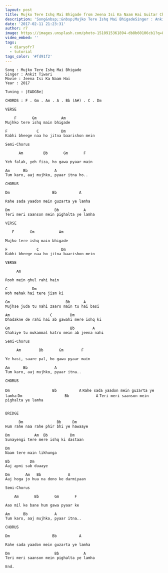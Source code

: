 ```yaml
---
layout: post
title: Mujko Tere Ishq Mai Bhigade from Jeena Isi Ka Naam Hai Guitar Chords
description: 'Song&nbsp;:&nbsp;Mujko Tere Ishq Mai BhigadeSinger : Ankit TiwariMovie :&nbsp;Jeena Isi Ka Naam HaiYear : 2017Tuning : |EADGBe|CHORDS : F . Gm . Am . ...'
date: '2017-02-11 21:23:31'
author: r7
image: https://images.unsplash.com/photo-1510915361894-db8b60106cb1?q=80&w=2940&auto=format&fit=crop&ixlib=rb-4.1.0&ixid=M3wxMjA3fDB8MHxwaG90by1wYWdlfHx8fGVufDB8fHx8fA%3D%3D
video_embed: ''
tags:
  - diaryofr7
  - tutorial
tags_color: '#fd91f2'
---
```

```
Song : Mujko Tere Ishq Mai Bhigade
Singer : Ankit Tiwari
Movie : Jeena Isi Ka Naam Hai
Year : 2017

Tuning : |EADGBe|

CHORDS : F . Gm . Am . A . Bb (A#) . C . Dm

VERSE

    F       Gm           Am
Mujhko tere ishq main bhigade
```

```
F             C          Dm
Kabhi bheege naa ho jitna baarishon mein

Semi-Chorus

      Am         Bb       Gm       F
```
`Yeh falak, yeh fiza, ho gawa pyaar main`

```
Am      Bb            A
Tum karo, aaj mujhko, pyaar itna ho..

CHORUS

Dm                   Bb          A
```
`Rahe sada yaadon mein guzarta ye lamha`

```
Dm                    Bb           A
Teri meri saanson mein pighalta ye lamha

VERSE

   F       Gm           Am
```
`Mujko tere ishq main bhigade`

```
F             C          Dm
Kabhi bheege naa ho jitna baarishon mein

VERSE

     Am
```
`Rooh mein ghul rahi hain`

```
C           Dm
Woh mehak hai tere jism ki
```

```
Gm                         Bb      A       
Mujhse juda tu nahi zaaro main tu hai basi
```

```
Am                  C        Dm
Dhadakne de rahi hai ab gawahi mere ishq ki
```

```
Gm                           Bb        A
Chahiye tu mukammal katro mein ab jeena nahi

Semi-Chorus

     Am        Bb       Gm        F
```
`Ye hasi, saare pal, ho gawa pyaar main`

```
Am      Bb            A
Tum karo, aaj mujhko, pyaar itna..
```

```
CHORUS
```
`Dm                   Bb          A`
`Rahe sada yaadon mein guzarta ye lamha`
`Dm                   Bb            A`
`Teri meri saanson mein pighalta ye lamha`
```

```

```
BRIDGE

      Dm               Bb     Dm
Hum rahe naa rahe phir bhi ye hawaaye
```

```
Dm           Am  Bb          Dm
Sunayengi tere mere ishq ki dastaan
```

```
Dm          
Naam tere main likhunga
```

```
Bb         Dm
Aaj apni sab duaaye
```

```
Dm       Am   Bb            A
Aaj hoga jo hua na dono ke darmiyaan

Semi-Chorus

    Am       Bb       Gm       F
```
`Aao mil ke bane hum gawa pyaar ke`

```
Am      Bb            A
Tum karo, aaj mujhko, pyaar itna..

CHORUS

Dm                   Bb          A
```
`Rahe sada yaadon mein guzarta ye lamha`

```
Dm                    Bb           A
Teri meri saanson mein pighalta ye lamha
```

```
End.
```
